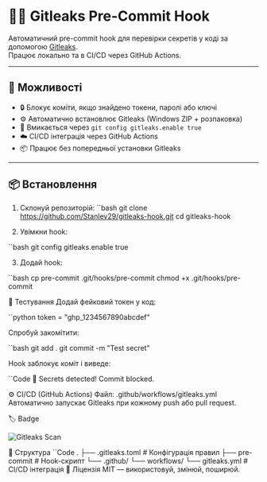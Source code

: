 # 🕵️‍♂️ Gitleaks Pre-Commit Hook

Автоматичний pre-commit hook для перевірки секретів у коді за допомогою [Gitleaks](https://github.com/gitleaks/gitleaks).  
Працює локально та в CI/CD через GitHub Actions.

---

## 🚀 Можливості

- 🔒 Блокує коміти, якщо знайдено токени, паролі або ключі
- ⚙️ Автоматично встановлює Gitleaks (Windows ZIP + розпаковка)
- 🧠 Вмикається через `git config gitleaks.enable true`
- ☁️ CI/CD інтеграція через GitHub Actions
- 📦 Працює без попередньої установки Gitleaks

---

## 📦 Встановлення

1. Склонуй репозиторій:
   ``bash
   git clone https://github.com/Stanley29/gitleaks-hook.git
   cd gitleaks-hook

2. Увімкни hook:

``bash
git config gitleaks.enable true

3. Додай hook:

``bash
cp pre-commit .git/hooks/pre-commit
chmod +x .git/hooks/pre-commit


🧪 Тестування
Додай фейковий токен у код:

``python
token = "ghp_1234567890abcdef"

Спробуй закомітити:

``bash
git add .
git commit -m "Test secret"

Hook заблокує коміт і виведе:

``Code
🚨 Secrets detected! Commit blocked.


⚙️ CI/CD (GitHub Actions)
Файл: .github/workflows/gitleaks.yml 
Автоматично запускає Gitleaks при кожному push або pull request.

🏷️ Badge

![Gitleaks Scan](https://github.com/Stanley29/gitleaks-hook/actions/workflows/gitleaks.yml/badge.svg)

📁 Структура
``Code
.
├── .gitleaks.toml         # Конфігурація правил
├── pre-commit             # Hook-скрипт
└── .github/
    └── workflows/
        └── gitleaks.yml   # CI/CD інтеграція
📄 Ліцензія
MIT — використовуй, змінюй, поширюй.